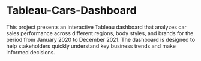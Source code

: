 # Tableau-Cars-Dashboard
This project presents an interactive Tableau dashboard that analyzes car sales performance across different regions, body styles, and brands for the period from January 2020 to December 2021.
The dashboard is designed to help stakeholders quickly understand key business trends and make informed decisions.
